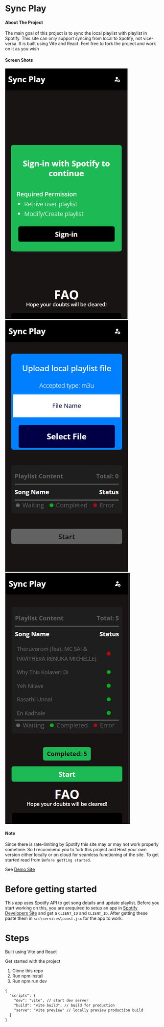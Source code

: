 # Sync Play

#### About The Project
The main goal of this project is to sync the local playlist with playlist in Spotify. This site can only support syncing from local to Spotify, not vice-versa. It is built using Vite and React. Feel free to fork the project and work on it as you wish

#### Screen Shots
![Screenshot](s1.png)
![Screenshot](s2.png)
![Screenshot](s3.png)

#### Note
Since there is rate-limiting by Spotify this site may or may not work properly sometime. So I recommend you to fork this project and Host your own version either locally or on cloud for seamless functioning of the site. To get started read from `Before getting started`.


See [Demo Site](https://sync-play-nu.vercel.app/signin)


# Before getting started
This app uses Spotify API to get song details and update playlist. Before you start working on this, you are arequired to setup an app in [Spotify Developers Site](https://developer.spotify.com/) and get a `CLIENT_ID` and `CLIENT_ID`. After getting these paste them in `src\services\const.jsx` for the app to work.


# Steps
Built using Vite and React

Get started with the project
1. Clone this repo
2. Run npm install
3. Run npm run dev

```
{
  "scripts": {
    "dev": "vite", // start dev server
    "build": "vite build", // build for production
    "serve": "vite preview" // locally preview production build
  }
}
```
